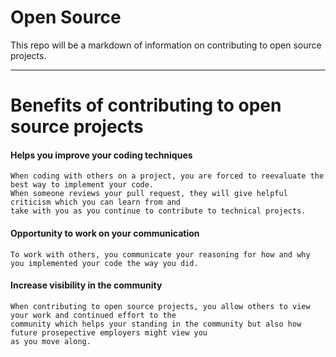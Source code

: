 # Open Source
This repo will be a markdown of information on contributing to open source projects.

---

# Benefits of contributing to open source projects

#### Helps you improve your coding techniques

    When coding with others on a project, you are forced to reevaluate the best way to implement your code. 
    When someone reviews your pull request, they will give helpful criticism which you can learn from and 
    take with you as you continue to contribute to technical projects.

#### Opportunity to work on your communication

    To work with others, you communicate your reasoning for how and why you implemented your code the way you did.

#### Increase visibility in the community

    When contributing to open source projects, you allow others to view your work and continued effort to the 
    community which helps your standing in the community but also how future prosepective employers might view you 
    as you move along.

